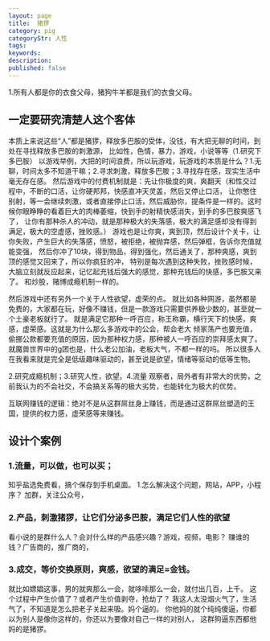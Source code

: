 ```yaml
---
layout: page
title:  猪猡
category: pig
categoryStr: 人性
tags:
keywords:
description:
published: false
---
```


1.所有人都是你的衣食父母，猪狗牛羊都是我们的衣食父母。


## 一定要研究清楚人这个客体
本质上来说这些“人”都是猪猡，释放多巴胺的受体，没钱，有大把无聊的时间，到处在寻找释放多巴胺的刺激源，
比如性，色情，暴力，游戏，小说等等（1.研究下多巴胺）
以游戏举例，大把的时间浪费，所以玩游戏，玩游戏的本质是什么？1.无聊，时间太多不知道干嘛；2.寻求刺激，释放多巴胺；3.寻找存在感，现实生活中毫无存在感。
然后游戏中的付费机制就是：先让你极度的爽，爽翻天（和性交过程中，不断的口活，让你硬邦邦，快感直冲天灵盖，然后又停止口活，
让你憋住别射，等一会继续刺激，或者直接停止口活，然后威胁你，提条件是一样的。这时候你眼睁睁的看着巨大的肉棒萎缩，快到手的射精快感消失，到手的多巴胺爽感飞了，
让你有那种杀人的冲动，就是那种极大的失落感，极大的满足感却没有得到满足，极大的空虚感，挫败感。）
游戏也是让你爽，爽到顶，然后设计个关卡，让你失败，产生巨大的失落感，愤怒，被拒绝，被抛弃感，然后弹框，告诉你充值就能变强，
然后你冲了10块，得到物品，得到强化，然后通关了，那种爽感，爽到顶的感觉又回来了，所以你疯狂的冲，
特别是每次遇到这种失败，挫败感时候，大脑立刻就反应起来，记忆起充钱后强大的感觉，那种充钱后的快感，多巴胺又来了。
和炒股，赌博成瘾机制一样的。

然后游戏中还有另外一个关于人性欲望，虚荣的点。
就比如各种网游，虽然都是免费的，大家都在玩，好像不赚钱，但是一款游戏只需要供养极少数的，甚至就一个土豪老板就行了。
就是满足它那种一呼百应，称王称霸，横行天下的快感，爽感，虚荣感。这就是为什么那么多游戏中的公会，帮会老大
倾家荡产也要充值，偷挪公款都要充值的原因，因为那种权力感，那种被人一呼百应的崇拜感太爽了。
就魔兽世界中的g团也是，什么老公加油，老板大气，不都一样的吗。
所以很多人在我看来就是完全是低级趣味驱动的，甚至说是欲望，情绪等驱动的低等生物。

2.研究成瘾机制；3.研究人性，欲望。4.流量
观察者，局外者有非常大的优势，之前我认为的不会社交，不会搞关系等的极大劣势，也能转化为极大的优势。

互联网赚钱的逻辑：绝对不是从这群屌丝身上赚钱，而是通过这群屌丝塑造的王国，提供的权力感，虚荣感等来赚钱。

## 设计个案例
### 1.流量，可以做，也可以买；
知乎盐选免费看，搞个保存到手机桌面。
1.怎么解决这个问题，网站，APP，小程序？
加群，关注公众号，
### 2.产品，刺激猪猡，让它们分泌多巴胺，满足它们人性的欲望
看小说的是群什么人？会对什么样的产品感兴趣？游戏，视频，电影？
赚谁的钱？广告商的，推广商的，
### 3.成交，等价交换原则，爽感，欲望的满足=金钱。
就比如嫖娼这事，男的就爽那么一会，就哆嗦那么一会，就付出几百，上千。
这个过程中产生价值了？或者产生价值剥夺，抢劫了？
我这人太没烟火气了，生活气了，不知道是怎么把老子关起来吸。妈个逼的。
你他妈的就个纯纯傻逼，你都以为别人是像你这样的，你还以为要像对自己一样的对别人，
这群狗逼东西都他妈的是猪猡。









































